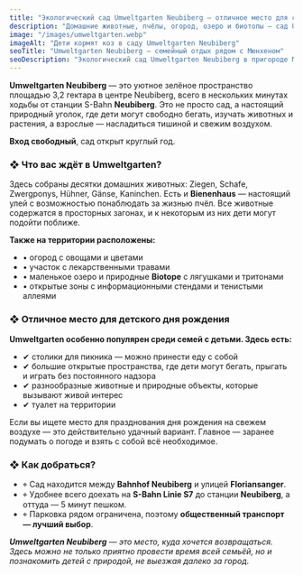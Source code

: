 ```yaml
---
title: "Экологический сад Umweltgarten Neubiberg — отличное место для семейного отдыха рядом с Мюнхеном"
description: "Домашние животные, пчёлы, огород, озеро и биотопы — сад Umweltgarten в Neubiberg подойдёт для семейного пикника или детского праздника."
image: "/images/umweltgarten.webp"
imageAlt: "Дети кормят коз в саду Umweltgarten Neubiberg"
seoTitle: "Umweltgarten Neubiberg — семейный отдых рядом с Мюнхеном"
seoDescription: "Экологический сад Umweltgarten Neubiberg в пригороде Мюнхена: бесплатный вход, домашние животные, биотопы, огород, пчёлы и зоны для пикника."
---
```


**Umweltgarten Neubiberg** — это уютное зелёное пространство площадью 3,2 гектара в центре Neubiberg, всего в нескольких минутах ходьбы от станции S-Bahn **Neubiberg**.  Это не просто сад, а настоящий природный уголок, где дети могут свободно бегать, изучать животных и растения, а взрослые — насладиться тишиной и свежим воздухом.  

**Вход свободный**, сад открыт круглый год.

### ❖ Что вас ждёт в Umweltgarten?

Здесь собраны десятки домашних животных: Ziegen, Schafe, Zwergponys, Hühner, Gänse, Kaninchen. Есть и **Bienenhaus** — настоящий улей с возможностью понаблюдать за жизнью пчёл. Все животные содержатся в просторных загонах, и к некоторым из них дети могут подойти поближе.

**Также на территории расположены:**
- • огород с овощами и цветами  
- • участок с лекарственными травами  
- • маленькое озеро и природные **Biotope** с лягушками и тритонами  
- • открытые зоны с информационными стендами и тенистыми аллеями  

### ❖ Отличное место для детского дня рождения

**Umweltgarten особенно популярен среди семей с детьми. Здесь есть:**
- ✔ столики для пикника — можно принести еду с собой  
- ✔ большие открытые пространства, где дети могут бегать, прыгать и играть без постоянного надзора  
- ✔ разнообразные животные и природные объекты, которые вызывают живой интерес  
- ✔ туалет на территории  

Если вы ищете место для празднования дня рождения на свежем воздухе — это действительно удачный вариант. Главное — заранее подумать о погоде и взять с собой всё необходимое.


### ❖ Как добраться?

- ⌖ Сад находится между **Bahnhof Neubiberg** и улицей **Floriansanger**.  
- ⌖ Удобнее всего доехать на **S-Bahn Linie S7** до станции **Neubiberg**, а оттуда — 5 минут пешком.  
- ⌖ Парковка рядом ограничена, поэтому **общественный транспорт — лучший выбор**.

_**Umweltgarten Neubiberg** — это место, куда хочется возвращаться. Здесь можно не только приятно провести время всей семьёй, но и познакомить детей с природой, не выезжая далеко за город._
